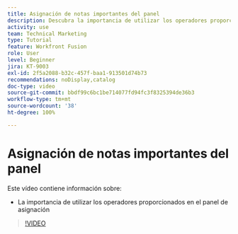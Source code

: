 ```yaml
---
title: Asignación de notas importantes del panel
description: Descubra la importancia de utilizar los operadores proporcionados en el panel de asignación en  [!DNL Adobe Workfront Fusion].
activity: use
team: Technical Marketing
type: Tutorial
feature: Workfront Fusion
role: User
level: Beginner
jira: KT-9003
exl-id: 2f5a2088-b32c-457f-baa1-913501d74b73
recommendations: noDisplay,catalog
doc-type: video
source-git-commit: bbdf99c6bc1be714077fd94fc3f8325394de36b3
workflow-type: tm+mt
source-wordcount: '38'
ht-degree: 100%

---
```


# Asignación de notas importantes del panel

Este vídeo contiene información sobre:

* La importancia de utilizar los operadores proporcionados en el panel de asignación

>[!VIDEO](https://video.tv.adobe.com/v/3416002/?quality=12&learn=on&enablevpops=1&captions=spa)
